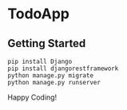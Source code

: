 # TodoApp

## Getting Started

```
pip install Django
pip install djangorestframework
python manage.py migrate
python manage.py runserver
```

Happy Coding!